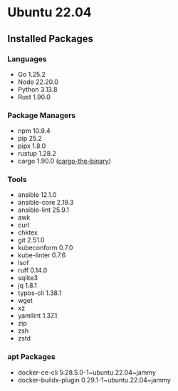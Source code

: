 # Ubuntu 22.04

## Installed Packages

### Languages

- Go 1.25.2
- Node 22.20.0
- Python 3.13.8
- Rust 1.90.0

### Package Managers

- npm 10.9.4
- pip 25.2
- pipx 1.8.0
- rustup 1.28.2
- cargo 1.90.0 ([cargo-the-binary](https://github.com/rust-lang/cargo/blob/master/src/cargo/version.rs))

### Tools

- ansible 12.1.0
- ansible-core 2.19.3
- ansible-lint 25.9.1
- awk
- curl
- chktex
- git 2.51.0
- kubeconform 0.7.0
- kube-linter 0.7.6
- lsof
- ruff 0.14.0
- sqlite3
- jq 1.8.1
- typos-cli 1.38.1
- wget
- xz
- yamllint 1.37.1
- zip
- zsh
- zstd

### apt Packages

- docker-ce-cli 5:28.5.0-1\~ubuntu.22.04\~jammy
- docker-buildx-plugin 0.29.1-1\~ubuntu.22.04\~jammy
